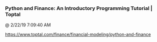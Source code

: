 ﻿

### Python and Finance: An Introductory Programming Tutorial | Toptal
@ 2/22/19 7:09:40 AM

https://www.toptal.com/finance/financial-modeling/python-and-finance

